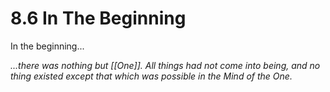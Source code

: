 # 8.6 In The Beginning

In the beginning... 

_...there was nothing but [[One]]. All things had not come into being, and no thing existed except that which was possible in the Mind of the One._ 

